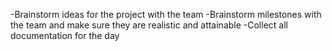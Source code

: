 -Brainstorm ideas for the project with the team
-Brainstorm milestones with the team and make sure they are realistic and attainable
-Collect all documentation for the day
